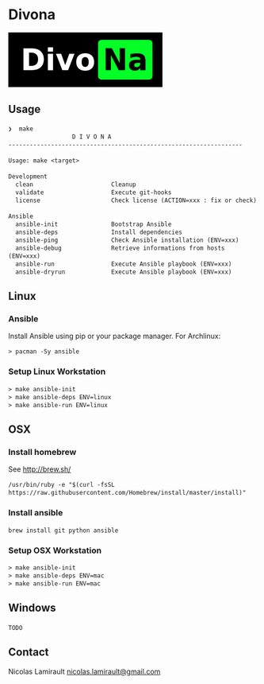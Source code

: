 # Divona

![divona](logo.png)

## Usage

```shell
❯  make
                  D I V O N A
------------------------------------------------------------------

Usage: make <target>

Development
  clean                      Cleanup
  validate                   Execute git-hooks
  license                    Check license (ACTION=xxx : fix or check)

Ansible
  ansible-init               Bootstrap Ansible
  ansible-deps               Install dependencies
  ansible-ping               Check Ansible installation (ENV=xxx)
  ansible-debug              Retrieve informations from hosts (ENV=xxx)
  ansible-run                Execute Ansible playbook (ENV=xxx)
  ansible-dryrun             Execute Ansible playbook (ENV=xxx)
```

## Linux

### Ansible

Install Ansible using pip or your package manager. For Archlinux:

```shell
> pacman -Sy ansible
```

### Setup Linux Workstation

```shell
> make ansible-init
> make ansible-deps ENV=linux
> make ansible-run ENV=linux
```

## OSX

### Install homebrew

See http://brew.sh/

```shell
/usr/bin/ruby -e "$(curl -fsSL https://raw.githubusercontent.com/Homebrew/install/master/install)"
```

### Install ansible

```shell
brew install git python ansible
```

### Setup OSX Workstation

```shell
> make ansible-init
> make ansible-deps ENV=mac
> make ansible-run ENV=mac
```

## Windows

`TODO`

## Contact

Nicolas Lamirault <nicolas.lamirault@gmail.com>
